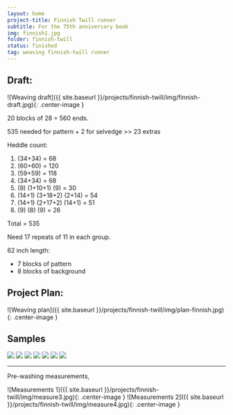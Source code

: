 ```yaml
---
layout: home
project-title: Finnish Twill runner
subtitle: For the 75th anniversary book
img: finnish1.jpg
folder: finnish-twill
status: finished
tag: weaving finnish-twill runner
---
```

## Draft:
![Weaving draft]({{ site.baseurl }}/projects/finnish-twill/img/finnish-draft.jpg){: .center-image }

20 blocks of 28 = 560 ends.

535 needed for pattern + 2 for selvedge >> 23 extras

Heddle count:

1. (34+34) = 68
2. (60+60) = 120
3. (59+59) = 118
4. (34+34) = 68
5. (9) (1+10+1) (9) = 30
6. (14+1) (3+18+2) (2+14) = 54
7. (14+1) (2+17+2) (14+1) = 51
8. (9) (8) (9) = 26

Total = 535

Need 17 repeats of 11 in each group.

62 inch length:

* 7 blocks of pattern
* 8 blocks of background

## Project Plan:
![Weaving plan]({{ site.baseurl }}/projects/finnish-twill/img/plan-finnish.jpg){: .center-image }

## Samples
<section id="photos">
<img src="{{ site.baseurl }}/projects/finnish-twill/img/finnish1.jpg" />
<img src="{{ site.baseurl }}/projects/finnish-twill/img/finnish2.jpg" />
<img src="{{ site.baseurl }}/projects/finnish-twill/img/finnish3.jpg" />
<img src="{{ site.baseurl }}/projects/finnish-twill/img/finnish4.jpg" />
<img src="{{ site.baseurl }}/projects/finnish-twill/img/finnish5.jpg" />
<img src="{{ site.baseurl }}/projects/finnish-twill/img/finnish6.jpg" />
<img src="{{ site.baseurl }}/projects/finnish-twill/img/finnish7.jpg" />
</section><!-- /#photos -->
<hr />
Pre-washing measurements,

![Measurements 1]({{ site.baseurl }}/projects/finnish-twill/img/measure3.jpg){: .center-image }
![Measurements 2]({{ site.baseurl }}/projects/finnish-twill/img/measure4.jpg){: .center-image }



